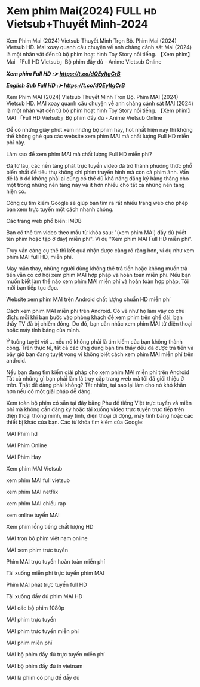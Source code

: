 <h1>Xem phim Mai(2024) FULL ʜᴅ Vietsub+Thuyết Minh-2024</h1>

Xem Phim Mai (2024) Vietsub Thuyết Minh Trọn Bộ. Phim Mai (2024) Vietsub HD. Mai xoay quanh câu chuyện về anh chàng cảnh sát Mai (2024) là một nhân vật đến từ bộ phim hoạt hình Toy Story nổi tiếng. 【Xem phim】Mai 「Full HD Vietsub」Bộ phim đầy đủ - Anime Vietsub Online

<p><b><I>Xem phim Full HD :➤ <a href="https://t.co/SdEM92jCLq" rel="noopener">https://t.co/dQEyltgCrB</a></I></b></p>

<p><b><I>English Sub Full HD :➤ <a href="https://t.co/SdEM92jCLq" rel="noopener">https://t.co/dQEyltgCrB</a></I></b></p>

Xem Phim MAI (2024) Vietsub Thuyết Minh Trọn Bộ. Phim MAI (2024) Vietsub HD. MAI xoay quanh câu chuyện về anh chàng cảnh sát MAI (2024) là một nhân vật đến từ bộ phim hoạt hình Toy Story nổi tiếng. 【Xem phim】MAI 「Full HD Vietsub」Bộ phim đầy đủ - Anime Vietsub Online

Để có những giây phút xem những bộ phim hay, hot nhất hiện nay thì không thể không ghé qua các website xem phim MAI mà chất lượng Full HD miễn phí này.

Làm sao để xem phim MAI mà chất lượng Full HD miễn phí?

Đã từ lâu, các nền tảng phát trực tuyến video đã trở thành phương thức phổ biến nhất để tiêu thụ không chỉ phim truyền hình mà còn cả phim ảnh. Vấn đề là ở đó không phải ai cũng có thể đủ khả năng đăng ký hàng tháng cho một trong những nền tảng này và ít hơn nhiều cho tất cả những nền tảng hiện có.

Công cụ tìm kiếm Google sẽ giúp bạn tìm ra rất nhiều trang web cho phép bạn xem trực tuyến một cách nhanh chóng.

Các trang web phổ biến: IMDB

Bạn có thể tìm video theo mẫu từ khóa sau: "(xem phim MAI) đầy đủ (viết tên phim hoặc tập ở đây) miễn phí". Ví dụ "Xem phim MAI Full HD miễn phí".

Truy vấn càng cụ thể thì kết quả nhận được càng rõ ràng hơn, ví dụ như xem phim MAI full HD, miễn phí.

May mắn thay, những người dùng không thể trả tiền hoặc không muốn trả tiền vẫn có cơ hội xem phim MAI hợp pháp và hoàn toàn miễn phí. Nếu bạn muốn biết làm thế nào xem phim MAI miễn phí và hoàn toàn hợp pháp, Tôi mời bạn tiếp tục đọc.

Website xem phim MAI trên Android chất lượng chuẩn HD miễn phí

Cách xem phim MAI miễn phí trên Android. Có vẻ như họ làm vậy có chủ đích: mỗi khi bạn bước vào phòng khách để xem phim trên ghế dài, bạn thấy TV đã bị chiếm đóng. Do đó, bạn cân nhắc xem phim MAI từ điện thoại hoặc máy tính bảng của mình.

Ý tưởng tuyệt vời ... nếu nó không phải là tìm kiếm của bạn không thành công. Trên thực tế, tất cả các ứng dụng bạn tìm thấy đều đã được trả tiền và bây giờ bạn đang tuyệt vọng vì không biết cách xem phim MAI miễn phí trên android.

Nếu bạn đang tìm kiếm giải pháp cho xem phim MAI miễn phí trên Android Tất cả những gì bạn phải làm là truy cập trang web mà tôi đã giới thiệu ở trên. Thật dễ dàng phải không? Tất nhiên, tại sao lại làm cho nó khó khăn hơn nếu có một giải pháp dễ dàng.

Xem toàn bộ phim có sẵn tại đây bằng Phụ đề tiếng Việt trực tuyến và miễn phí mà không cần đăng ký hoặc tải xuống video trực tuyến trực tiếp trên điện thoại thông minh, máy tính, điện thoại di động, máy tính bảng hoặc các thiết bị khác của bạn. Các từ khóa tìm kiếm của Google:

MAI Phim hd

MAI Phim Online

MAI Phim Hay

Xem phim MAI Vietsub

xem phim MAI full vietsub

xem phim MAI netflix

xem phim MAI chiếu rạp

xem online tuyến MAI

Xem phim lồng tiếng chất lượng HD

MAI trọn bộ phim việt nam online

MAI xem phim trực tuyến

Phim MAI trực tuyến hoàn toàn miễn phí

Tải xuống miễn phí trực tuyến phim MAI

Phim MAI phát trực tuyến full HD

Tải xuống đầy đủ phim MAI HD

MAI các bộ phim 1080p

MAI phim trực tuyến

MAI phim trực tuyến miễn phí

MAI phim miễn phí

MAI bộ phim đầy đủ trực tuyến miễn phí

MAI bộ phim đầy đủ in vietnam

MAI là phim có phụ đề đầy đủ
